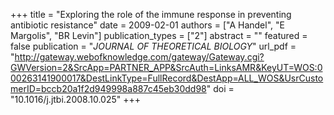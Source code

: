 +++
title = "Exploring the role of the immune response in preventing antibiotic resistance"
date = 2009-02-01
authors = ["A Handel", "E Margolis", "BR Levin"]
publication_types = ["2"]
abstract = ""
featured = false
publication = "*JOURNAL OF THEORETICAL BIOLOGY*"
url_pdf = "http://gateway.webofknowledge.com/gateway/Gateway.cgi?GWVersion=2&SrcApp=PARTNER_APP&SrcAuth=LinksAMR&KeyUT=WOS:000263141900017&DestLinkType=FullRecord&DestApp=ALL_WOS&UsrCustomerID=bccb20a1f2d949998a887c45eb30dd98"
doi = "10.1016/j.jtbi.2008.10.025"
+++

